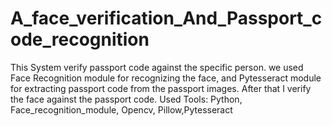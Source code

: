 # A_face_verification_And_Passport_code_recognition
This System verify passport code against the specific person. 
we used Face Recognition module for recognizing the face, and Pytesseract module for extracting passport 
code from the passport images. After that I verify the face against the passport code. 
Used Tools: Python, Face_recognition_module, Opencv, Pillow,Pytesseract 
